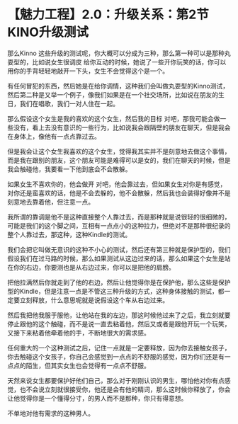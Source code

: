 # 【魅力工程】2.0：升级关系：第2节 KINO升级测试

那么Kinno 这些升级的测试呢，你大概可以分成为三种，那么第一种可以是那种丸耍型的，比如说女生很调皮 给你互动的时候，她说了一些开你玩笑的话，你可以用你的手背轻轻地敲开一下头，女生不会觉得这个是一个。

有任何冒犯的东西，然后她是在给你调情，这种我们会叫做丸耍型的Kinno测试，然后第二种是又举一个例子，像我们如果是在一个社交场所，比如说在朋友的生日，我们在唱歌，我们一对人住在一起。

那么假设这个女生是我的喜欢的这个女生，然后我的目标 对吧，那我可能会做一些没有，看上去没有意识的一些行为，比如说我会跟隔壁的朋友在聊天，但是我会在身体上，像他有一点点靠过去。

但是我会让这个女生我喜欢的这个女生，觉得我其实并不是刻意地去做这个事情，而是我在跟别的朋友，这个朋友可能是难得可以是女的，我们在聊天的时候，但是我会触碰他，我要看一下他到底会不会散躲。

如果女生不喜欢你的，他会做开 对吧，他会靠过去，但如果女生对你是有感觉，对你还是蛮喜欢的话，他是不会去躲的，他不会散躲，然后我也会装得好像并不是刻意地去靠着他，但注意一点。

我所谓的靠调是他不是这种直接整个人靠过去，而是那种就是说很轻的很细微的，可能是我们的这个脚之间，互相有一点点小的这种拉力，但绝对不是那种很纪录的整个人靠过去，那这种，这种Kindle的测试。

我们会把它叫做无意识的这种不小心的测试，然后还有第三种就是保护型的，我们假设我们在过马路的时候，那么如果测试从这边过来的话，那么如果这个女生是站在你的右边，你要测也是从右边过来，你可以是把他的肩膀。

把他拉满然后你就走到了他的右边，然后让他觉得你是在保护他，那么这些是保护型的Kindle，但是注意一点是不管这三种升级的方式，这种身体接触的测试，都一定要立刻释放，什么意思呢就是说假设这个车从右边过来。

然后我把他我服于服他，让他站在我的左边，那这时候他过来了之后，我立刻就要停止跟他的这个触碰，而不是说一直去粘着他，然后又或者是跟他开玩一个玩笑，又接下来粘着他牵着他的手，不断地很大的需求感。

任何重大的一个这种测试之后，记住一点就是一定要释放，因为你去接触女孩子，你去触碰这个女孩子，你自己会感觉到一点点的不舒服的感觉，因为你们还是有一点点的陌生，但其实女生也会觉得有一点点不舒服。

天然来说女生都要保护好他们自己，那么对于刚刚认识的男生，哪怕他对你有点感觉，也不会说立刻就很接受你，他还是会有他的精词，那么这时候你释放了，你会让他觉得你是一个懂得分寸，的男人而不是那种，你只有得意想。

不单地对他有需求的这种男人。